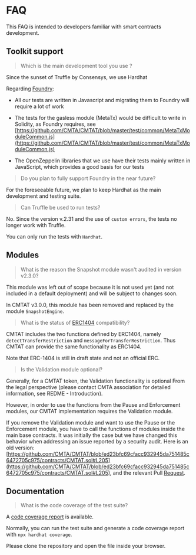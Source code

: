 # FAQ

This FAQ is intended to developers familiar with smart contracts
development.

## Toolkit support

> Which is the main development tool you use ?

Since the sunset of Truffle by Consensys, we use Hardhat

Regarding [Foundry](https://book.getfoundry.sh/):

- All our tests are written in Javascript and migrating them to Foundry will require a lot of work
- The tests for the gasless module (MetaTx) would be difficult to write in Solidity, as Foundry requires, see [https://github.com/CMTA/CMTAT/blob/master/test/common/MetaTxModuleCommon.js](https://github.com/CMTA/CMTAT/blob/master/test/common/MetaTxModuleCommon.js)
  
-  The OpenZeppelin libraries that we use have their tests mainly written in JavaScript, which provides a good basis for our tests


>  Do you plan to fully support Foundry in the near future? 

For the foreseeable future, we plan to keep Hardhat  as the main development and testing suite.


>  Can Truffle be used to run tests?

No. Since the version v.2.31 and the use of `custom errors`, the tests no longer work with Truffle.

You can only run the tests with `Hardhat`.


## Modules

> What is the reason the Snapshot module wasn't audited in version v2.3.0?

This module was left out of scope because it is not used yet (and not included in a default deployment) and will be subject to changes soon. 

In CMTAT v3.0.0, this module has been removed and replaced by the module `SnapshotEngine`.

> What is the status of [ERC1404](https://erc1404) compatibility?

CMTAT includes the two functions defined by ERC1404, namely `detectTransferRestriction` and `messageForTransferRestriction`.
Thus CMTAT can provide the same functionality as ERC1404.

Note that ERC-1404 is still in draft state and not an official ERC.


> Is the Validation module optional? 

Generally, for a CMTAT token, the Validation functionality is optional
From the legal perspective (please contact CMTA association for detailed information, see REDME - Introduction).

However, in order to use the functions from the Pause and Enforcement modules, our CMTAT implementation requires the Validation module.

If you remove the Validation module and want to use the Pause or the Enforcement module, you have to call the functions of modules inside the main base contracts. It was initially the case but we have changed this behavior when addressing an issue reported by a security audit.
Here is an old version:
[https://github.com/CMTA/CMTAT/blob/ed23bfc69cfacc932945da751485c6472705c975/contracts/CMTAT.sol#L205](https://github.com/CMTA/CMTAT/blob/ed23bfc69cfacc932945da751485c6472705c975/contracts/CMTAT.sol#L205), and the relevant Pull [Request](https://github.com/CMTA/CMTAT/pull/153).


## Documentation

> What is the code coverage of the test suite?

A [code coverage report](../test/coverage/index.html) is available.

Normally, you can run the test suite and generate a code coverage report with `npx hardhat coverage`.

Please clone the repository and open the file inside your browser.
